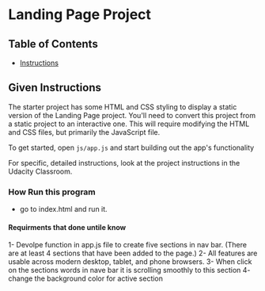 # Landing Page Project

## Table of Contents

* [Instructions](#instructions)

## Given Instructions

The starter project has some HTML and CSS styling to display a static version of the Landing Page project. You'll need to convert this project from a static project to an interactive one. This will require modifying the HTML and CSS files, but primarily the JavaScript file.

To get started, open `js/app.js` and start building out the app's functionality

For specific, detailed instructions, look at the project instructions in the Udacity Classroom.
### How Run this program
* go to index.html and run it.

#### Requirments that done untile know
1- Devolpe function in app.js file to create five sections in nav bar.
    (There are at least 4 sections that have been added to the page.)
2- All features are usable across modern desktop, tablet, and phone browsers.
3- When click on the sections words in nave bar it is scrolling smoothly to this section
4- change the background color for active section
